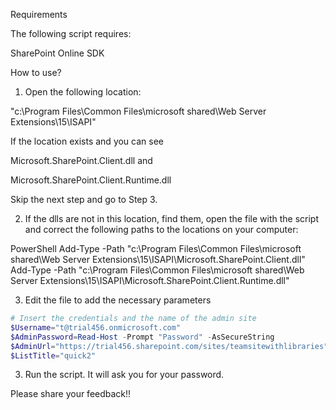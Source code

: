 Requirements
 

The following script requires:

SharePoint Online SDK

 

 

How to use?
1. Open the following location:

"c:\Program Files\Common Files\microsoft shared\Web Server Extensions\15\ISAPI\"

If the location exists and you can see

Microsoft.SharePoint.Client.dll    and

Microsoft.SharePoint.Client.Runtime.dll

Skip the next step and go to Step 3.

 

2. If the dlls are not in this location, find them, open the file with the script and correct the following paths to the locations on your computer:

 

PowerShell
Add-Type -Path "c:\Program Files\Common Files\microsoft shared\Web Server Extensions\15\ISAPI\Microsoft.SharePoint.Client.dll"  
Add-Type -Path "c:\Program Files\Common Files\microsoft shared\Web Server Extensions\15\ISAPI\Microsoft.SharePoint.Client.Runtime.dll"  
 
 
3. Edit the file to add the necessary parameters

```PowerShell
# Insert the credentials and the name of the admin site 
$Username="t@trial456.onmicrosoft.com" 
$AdminPassword=Read-Host -Prompt "Password" -AsSecureString 
$AdminUrl="https://trial456.sharepoint.com/sites/teamsitewithlibraries" 
$ListTitle="quick2"
``` 
3. Run the script. It will ask you for your password.


 

Please share your feedback!!
